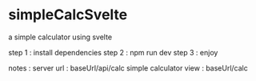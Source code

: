 # simpleCalcSvelte
a simple calculator using svelte


step 1 : install dependencies
step 2 : npm run dev
step 3 : enjoy

notes : 
server url : baseUrl/api/calc
simple calculator view : baseUrl/calc
